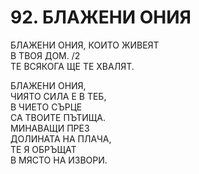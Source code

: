 # 92. БЛАЖЕНИ ОНИЯ  
  
БЛАЖЕНИ ОНИЯ,
КОИТО ЖИВЕЯТ  
В ТВОЯ ДОМ. /2  
ТЕ ВСЯКОГА ЩЕ ТЕ ХВАЛЯТ.
  
БЛАЖЕНИ ОНИЯ,  
ЧИЯТО СИЛА Е В ТЕБ,  
В ЧИЕТО СЪРЦЕ  
СА ТВОИТЕ ПЪТИЩА.  
МИНАВАЩИ ПРЕЗ  
ДОЛИНАТА НА ПЛАЧА,  
ТЕ Я ОБРЪЩАТ  
В МЯСТО НА ИЗВОРИ.  


<DownloadsButton pdf="/pdf/92-blazheni-oniq.pdf" />

<DownloadChordsButton pdf="/chords/92-blazheni-oniq_akord.pdf"/>
